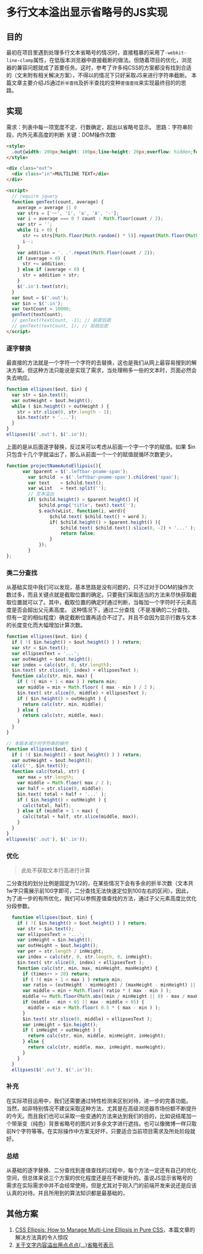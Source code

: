 # 多行文本溢出显示省略号的JS实现
## 目的
最初在项目里遇到处理多行文本省略号的情况时，直接粗暴的采用了`-webkit-line-clamp`属性，在低版本浏览器中直接截断的做法。但随着项目的优化，浏览器的兼容问题就成了首要任务。这时，参考了许多纯CSS的方案都没有找到合适的（文末附有相关解决方案），不得以的情况下只好采取JS来进行字符串截断。
本篇文章主要介绍JS通过`折半查找`及折半查找的变种`差值查找`来实现最终目的的思路。

## 实现
需求：列表中每一项宽度不定、行数确定，超出以省略号显示。
思路：字符串阶段，内外元素高度的判断
关键：DOM操作次数


```html
<style>
  .out{width: 200px;height: 100px;line-height: 20px;overflow: hidden;font-size: 16px;}
</style>

<div class="out">
  <div class="in">MULTILINE TEXT</div>
</div>

<script>
  // require jquery
  function genText(count, average) {
    average = average || 0
    var strs = ['一', '1', 'a', 'A', '-'];
    var i = average === 0 ? count : Math.floor(count / 2);
    var str = '';
    while (i > 0) {
      str += strs[Math.floor(Math.random() * 5)].repeat(Math.floor(Math.random() * 10) + 1);
      i--;
    }
    var addition = '. .'.repeat(Math.floor(count / 2));
    if (average > 0) {
      str += addition;
    } else if (average < 0) {
      str = addition + str;
    }
    $('.in').text(str);
  }
  var $out = $('.out');
  var $in = $('.in');
  var textCount = 10000;
  genText(textCount);
  // genText(textCount, -1); // 前密后疏
  // genText(textCount, 1); // 前疏后密
</script>
```

### 逐字替换
最直接的方法就是一个字符一个字符的去替换，这也是我们从网上最容易搜到的解决方案。但这种方法只能说是实现了需求，当处理稍多一些的文本时，页面必然会失去响应。

```js
function ellipses($out, $in) {
  var str = $in.text();
  var outHeight = $out.height();
  while ( $in.height() > outHeight ) {
    str = str.slice(0, str.length - 1);
    $in.text(str + '...');
  }
}
ellipses($('.out'), $('.in'));
```
上面的是从后面逐字替换，反过来可以考虑从前面一个字一个字的赋值。如果 $in 只包含十几个字就溢出了，那么从前面一个一个的赋值就循环次数更少。

```javascript
function projectNameAutoEllipsis(){
	  var $parent = $('.leftbar-pname-span');
		var $child  = $('.leftbar-pname-span').children('span');
		var text    = $child.text();
		var wList   = text.split('');
		// 文本溢出
		if( $child.height() > $parent.height() ){
			$child.prop('title', text).text('');
			$.each(wList, function(i, word){
				$child.text( $child.text() + word );
				if( $child.height() > $parent.height() ){
					$child.text( $child.text().slice(0, -2) + '...' );
					return false;
				}
			});
		}
};
```

### 类二分查找
从基础实现中我们可以发现，基本思路是没有问题的，只不过对于DOM的操作次数过多，而且关键点就是截取位置的确定。只要我们采取适当的方法来尽快获取截取位置就可以了。其中，截取位置的确定时通过判断，当每加一个字符时子元素高度是否会超出父元素高度。
这种情况下，通过二分查找（不是准确的二分查找，但有一定的相似程度）确定截断位置再适合不过了。并且不会因为显示行数与文本的长度变化而大幅增加计算次数。

```js
function ellipses($out, $in) {
  if ( !( $in.height() > $out.height() ) ) return;
  var str = $in.text();
  var ellipsesText = '...';
  var outHeight = $out.height();
  var index = calc(str, 0, str.length);
  $in.text( str.slice(0, index) + ellipsesText );
  function calc(str, min, max) {
    if ( !( min + 1 < max ) ) return min;
    var middle = min + Math.floor( ( max - min ) / 2 );
    $in.text( str.slice(0, middle) + ellipsesText );
    if ( $in.height() > outHeight ) {
      return calc(str, min, middle);
    } else {
      return calc(str, middle, max);
    }
  }
}

// 本版本减少对字符串的操作
function ellipses($out, $in) {
  if ( !( $in.height() > $out.height() ) ) return;
  var outHeight = $out.height();
  calc('', $in.text());
  function calc(total, str) {
    var max = str.length;
    var middle = Math.floor( max / 2 );
    var half = str.slice(0, middle);
    $in.text( total + half + '...' );
    if ( $in.height() > outHeight ) {
      calc(total, half);
    } else if (middle + 1 < max) {
      calc(total + half, str.slice(middle, max));
    }
  }
}
ellipses($('.out'), $('.in'));
```

### 优化
> 此处不获取文本行高进行计算

二分查找的划分比例是固定为1/2的，在某些情况下会有多余的折半次数（文本共1w字只需展示前100字即可，二分查找无法快速定位到100左右的区间）。因此，为了进一步的有所优化，我们可以参照差值查找的方法，通过子父元素高度比优化分段参数。

```js
  function ellipses($out, $in) {
    if ( !( $in.height() > $out.height() ) ) return;
    var str = $in.text();
    var ellipsesText = '...';
    var inHeight = $in.height();
    var outHeight = $out.height();
    var per = str.length / inHeight;
    var index = calc(str, 0, str.length, 0, inHeight);
    $in.text( str.slice(0, index) + ellipsesText );
    function calc(str, min, max, minHeight, maxHeight) {
      if (times++ > 20) return;
      if ( !( min + 1 < max ) ) return min;
      var ratio = (outHeight - minHeight) / (maxHeight - minHeight) || 0.5;
      var middle = min + Math.floor( ratio * ( max - min ) );
      middle += Math.floor(Math.abs((min / minHeight || 0) - max / maxHeight) * (outHeight - minHeight));
      if (middle - min < 65 || max - middle < 65) {
        middle = min + Math.floor( 0.5 * ( max - min ) );
      }
      $in.text( str.slice(0, middle) + ellipsesText );
      var inHeight = $in.height();
      if ( inHeight > outHeight ) {
        return calc(str, min, middle, minHeight, inHeight);
      } else {
        return calc(str, middle, max, inHeight, maxHeight);
      }
    }
  }
  ellipses($('.out'), $('.in'));
```

### 补充
在实际项目运用中，我们还需要通过特性检测来区别对待，进一步的完善功能。
当然，如非特别情况不建议采取这种方法，尤其是在高级浏览器市场份额不断提升的今天。而且我们也可以采取一些变通的方法来达到我们的目的，比如说结尾加一个带渐变（纯色）背景省略号的图片对多余文字进行遮挡，也可以像微博一样只取前N个字符等等。在实际操作中方案无好坏，只要适合当前项目需求及所处阶段就好。

### 总结
从基础的逐字替换、二分查找到差值查找的过程中，每个方法一定还有自己的优化空间，但总体来说三个方案的优化程度还是在不断提升的。虽说JS显示省略号的需求在实际需求中并不会经常使用，但是尤其对于刚入门的前端开发来说还是应该认真的对待。并且所用到的算法知识都是最基础的，


## 其他方案
1. [CSS Ellipsis: How to Manage Multi-Line Ellipsis in Pure CSS](http://dev.mobify.com/blog/multiline-ellipsis-in-pure-css/)，本篇文章的解决方法真的令人惊叹
1. [关于文字内容溢出用点点点(…)省略号表示](http://www.zhangxinxu.com/wordpress/2009/09/%E5%85%B3%E4%BA%8E%E6%96%87%E5%AD%97%E5%86%85%E5%AE%B9%E6%BA%A2%E5%87%BA%E7%94%A8%E7%82%B9%E7%82%B9%E7%82%B9-%E7%9C%81%E7%95%A5%E5%8F%B7%E8%A1%A8%E7%A4%BA/)

